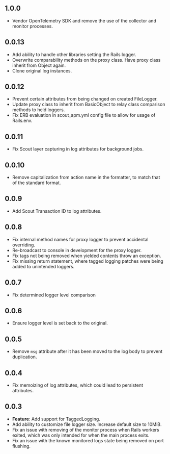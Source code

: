 ## 1.0.0
* Vendor OpenTelemetry SDK and remove the use of the collector and monitor processes.

## 0.0.13
* Add ability to handle other libraries setting the Rails logger.
* Overwrite comparability methods on the proxy class. Have proxy class inherit from Object again.
* Clone original log instances.

## 0.0.12
* Prevent certain attributes from being changed on created FileLogger.
* Update proxy class to inherit from BasicObject to relay class comparison methods
to held loggers.
* Fix ERB evaluation in scout_apm.yml config file to allow for usage of Rails.env.

## 0.0.11
* Fix Scout layer capturing in log attributes for background jobs.

## 0.0.10
* Remove capitalization from action name in the formatter, to match that of the standard format.

## 0.0.9
* Add Scout Transaction ID to log attributes.

## 0.0.8
* Fix internal method names for proxy logger to prevent accidental overriding.
* Re-broadcast to console in development for the proxy logger.
* Fix tags not being removed when yielded contents throw an exception.
* Fix missing return statement, where tagged logging patches were being added to unintended loggers.

## 0.0.7
* Fix determined logger level comparison

## 0.0.6
* Ensure logger level is set back to the original.

## 0.0.5
* Remove `msg` attribute after it has been moved to the log body to prevent duplication.

## 0.0.4
* Fix memoizing of log attributes, which could lead to persistent attributes.

## 0.0.3
* **Feature**: Add support for TaggedLogging.
* Add ability to customize file logger size. Increase default size to 10MiB.
* Fix an issue with removing of the monitor process when Rails workers exited, which was only intended for when the main process exits.
* Fix an issue with the known monitored logs state being removed on port flushing.
